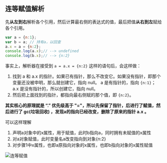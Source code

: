 ## 连等赋值解析

先**从左到右**解析各个引用，然后计算最右侧的表达式的值，最后把值**从右到左**赋给各个引用。

```js
var a = {n:1};  
var b = a; // 持有a，以回查  
a.x = a = {n:2};  
console.log(a.x);// --> undefined  
console.log(b.x);// --> {n:2}
```

事实上，解析器在接受到 `a = a.x = {n:2}` 这样的语句后，会这样做：

1. 找到 a 和 a.x 的指针。如果已有指针，那么不改变它。如果没有指针，即那个变量还没被申明，那么就创建它，指向 null。
   a 是有指针的，指向 `{n:1}`；a.x 是没有指针的，所以创建它，指向 null。
2. 然后把上面找到的指针，都指向最右侧赋的那个值，即 `{n:2}`。

**其实核心的原理就是 “.” 优先级高于 "="，所以先保留了指针，后进行了赋值，然后进行了 gc(垃圾回收) ，发现a的指向已经改变，删除了原来的指针 a.x 。**

可以这样理解

1. 声明a对象中的x属性，用于赋值，此时b指向a，同时拥有未赋值的x属性
2. 对a对象赋值，此时变量名a改变指向到对象{n:2}
3. 对步骤1中x属性，也即a原指向对象的x属性，也即b指向对象的x属性赋值

![连等赋值](https://i.loli.net/2018/10/30/5bd7ad60f06b6.jpg)